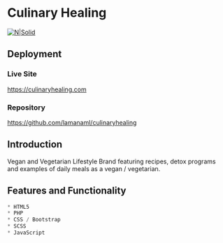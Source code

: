 # Culinary Healing

[![N|Solid](http://lamanadonadelle.com/assets/images/culinaryhealing.png)](https://culinaryhealing.com)
## Deployment
 ### Live Site
 https://culinaryhealing.com

 ### Repository
 https://github.com/lamanaml/culinaryhealing



## Introduction
Vegan and Vegetarian Lifestyle Brand featuring recipes, detox programs and examples of daily meals as a vegan / vegetarian.


## Features and Functionality
```python
* HTML5
* PHP
* CSS / Bootstrap
* SCSS
* JavaScript

```












